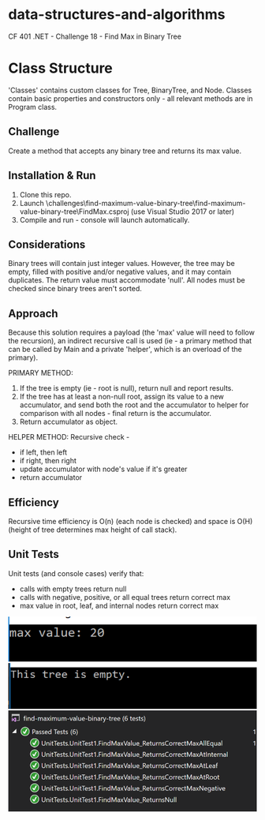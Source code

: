 # data-structures-and-algorithms
CF 401 .NET - Challenge 18 - Find Max in Binary Tree

# Class Structure
'Classes' contains custom classes for Tree, BinaryTree, and Node. Classes contain basic properties and constructors only - all relevant methods are in Program class.

## Challenge
Create a method that accepts any binary tree and returns its max value.

## Installation & Run
1. Clone this repo.
2. Launch \\challenges\find-maximum-value-binary-tree\find-maximum-value-binary-tree\FindMax.csproj 
    (use Visual Studio 2017 or later) 
3. Compile and run - console will launch automatically.

## Considerations
Binary trees will contain just integer values. However, the tree may be empty, filled with positive and/or negative values, and it may contain duplicates. The return value must accommodate 'null'. All nodes must be checked since binary trees aren't sorted.

## Approach
Because this solution requires a payload (the 'max' value will need to follow the recursion), an indirect recursive call is used (ie - a primary method that can be called by Main and a private 'helper', which is an overload of the primary). 

PRIMARY METHOD:
1. If the tree is empty (ie - root is null), return null and report results.
2. If the tree has at least a non-null root, assign its value to a new accumulator, and send both the root and the accumulator to helper for comparison with all nodes - final return is the accumulator.
3. Return accumulator as object. 

HELPER METHOD:
Recursive check - 
  - if left, then left
  - if right, then right
  - update accumulator with node's value if it's greater
  - return accumulator


## Efficiency
Recursive time efficiency is O(n) (each node is checked) and space is O(H) (height of tree determines max height of call stack).

## Unit Tests
Unit tests (and console cases) verify that:
 - calls with empty trees return null
 - calls with negative, positive, or all equal trees return correct max
 - max value in root, leaf, and internal nodes return correct max

![console cases](assets/run-max-exists.PNG)
![console cases](assets/run-empty.PNG)
![unit tests](assets/unit-tests.PNG)